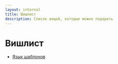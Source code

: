 ```yaml
---
layout: internal
title: Вишлист
description: Список вещей, которые можно подарить
---
```


# Вишлист

-   [Язык шаблонов](https://store.artlebedev.ru/books/izdal/yazyk-shablonov/)

